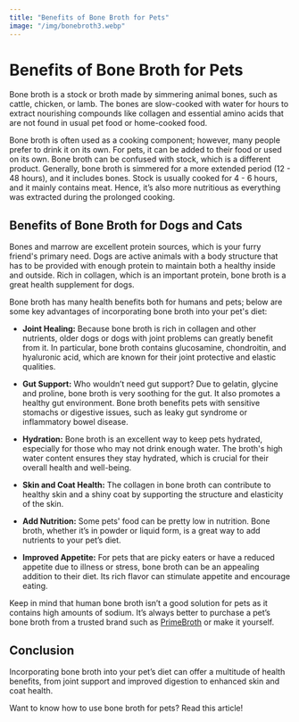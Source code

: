 ```yaml
---
title: "Benefits of Bone Broth for Pets"
image: "/img/bonebroth3.webp"
---
```


# Benefits of Bone Broth for Pets

Bone broth is a stock or broth made by simmering animal bones, such as cattle, chicken, or lamb. The bones are slow-cooked with water for hours to extract nourishing compounds like collagen and essential amino acids that are not found in usual pet food or home-cooked food.

Bone broth is often used as a cooking component; however, many people prefer to drink it on its own. For pets, it can be added to their food or used on its own. Bone broth can be confused with stock, which is a different product. Generally, bone broth is simmered for a more extended period (12 - 48 hours), and it includes bones. Stock is usually cooked for 4 - 6 hours, and it mainly contains meat. Hence, it’s also more nutritious as everything was extracted during the prolonged cooking. 

## Benefits of Bone Broth for Dogs and Cats

Bones and marrow are excellent protein sources, which is your furry friend's primary need. Dogs are active animals with a body structure that has to be provided with enough protein to maintain both a healthy inside and outside. Rich in collagen, which is an important protein, bone broth is a great health supplement for dogs.

Bone broth has many health benefits both for humans and pets; below are some key advantages of incorporating bone broth into your pet's diet:

- **Joint Healing:** Because bone broth is rich in collagen and other nutrients, older dogs or dogs with joint problems can greatly benefit from it. In particular, bone broth contains glucosamine, chondroitin, and hyaluronic acid, which are known for their joint protective and elastic qualities.

- **Gut Support:** Who wouldn’t need gut support? Due to gelatin, glycine and proline, bone broth is very soothing for the gut. It also promotes a healthy gut environment. Bone broth benefits pets with sensitive stomachs or digestive issues, such as leaky gut syndrome or inflammatory bowel disease.

- **Hydration:** Bone broth is an excellent way to keep pets hydrated, especially for those who may not drink enough water. The broth's high water content ensures they stay hydrated, which is crucial for their overall health and well-being.

- **Skin and Coat Health:** The collagen in bone broth can contribute to healthy skin and a shiny coat by supporting the structure and elasticity of the skin.

- **Add Nutrition:** Some pets' food can be pretty low in nutrition. Bone broth, whether it’s in powder or liquid form, is a great way to add nutrients to your pet’s diet. 

- **Improved Appetite:** For pets that are picky eaters or have a reduced appetite due to illness or stress, bone broth can be an appealing addition to their diet. Its rich flavor can stimulate appetite and encourage eating.

Keep in mind that human bone broth isn’t a good solution for pets as it contains high amounts of sodium. It’s always better to purchase a pet’s bone broth from a trusted brand such as <a href="/shop">PrimeBroth</a> or make it yourself. 

## Conclusion

Incorporating bone broth into your pet’s diet can offer a multitude of health benefits, from joint support and improved digestion to enhanced skin and coat health. 

Want to know how to use bone broth for pets? Read this article!
